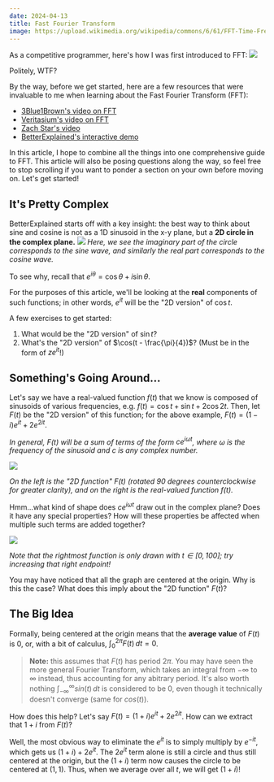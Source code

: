 ```yaml
---
date: 2024-04-13
title: Fast Fourier Transform
image: https://upload.wikimedia.org/wikipedia/commons/6/61/FFT-Time-Frequency-View.png
---
```


As a competitive programmer, here's how I was first introduced to FFT:
![](@images/fft/fftf.png)

Politely, WTF?

By the way, before we get started, here are a few resources that were invaluable to me when learning about the Fast Fourier Transform (FFT):

- [3Blue1Brown's video on FFT](https://www.youtube.com/watch?v=spUNpyF58BY)
- [Veritasium's video on FFT](https://youtu.be/nmgFG7PUHfo?si=O465095qeLPh7Xw7)
- [Zach Star's video](https://youtu.be/3gjJDuCAEQQ)
- [BetterExplained's interactive demo](https://betterexplained.com/articles/an-interactive-guide-to-the-fourier-transform/)

In this article, I hope to combine all the things into one comprehensive guide to FFT. This article will also be posing questions along the way, so feel free to stop scrolling if you want to ponder a section on your own before moving on. Let's get started!

## It's Pretty Complex

BetterExplained starts off with a key insight: the best way to think about sine and cosine is not as a 1D sinusoid in the x-y plane, but a **2D circle in the complex plane.**
![](@images/fft/polar.gif)
_Here, we see the imaginary part of the circle corresponds to the sine wave, and similarly the real part corresponds to the cosine wave._

To see why, recall that $e^{i\theta} = \cos{\theta} + i\sin{\theta}$.

For the purposes of this article, we'll be looking at the **real** components of such functions; in other words, $e^{it}$ will be the "2D version" of $\cos{t}$.

A few exercises to get started:

1. What would be the "2D version" of $\sin{t}$?
2. What's the "2D version" of $\cos(t - \frac{\pi}{4})$? (Must be in the form of $ze^{it}$!)

## Something's Going Around...

Let's say we have a real-valued function $f(t)$ that we know is composed of sinusoids of various frequencies, e.g. $f(t) = \cos{t} + \sin{t} + 2\cos{2t}$. Then, let $F(t)$ be the "2D version" of this function; for the above example, $F(t) = (1 - i)e^{it} + 2e^{2it}$.

_In general, $F(t)$ will be a sum of terms of the form $ce^{i\omega t}$, where $\omega$ is the frequency of the sinusoid and $c$ is any complex number._

![](@images/fft/harder.gif)

_On the left is the "2D function" $F(t)$ (rotated 90 degrees counterclockwise for greater clarity), and on the right is the real-valued function $f(t)$._

Hmm...what kind of shape does $ce^{i\omega t}$ draw out in the complex plane? Does it have any special properties? How will these properties be affected when multiple such terms are added together?

![](@images/fft/circles.png)

_Note that the rightmost function is only drawn with $t \in [0, 100]$; try increasing that right endpoint!_

You may have noticed that all the graph are centered at the origin. Why is this the case? What does this imply about the "2D function" $F(t)$?

## The Big Idea

Formally, being centered at the origin means that the **average value** of $F(t)$ is 0, or, with a bit of calculus, $\int_{0}^{2\pi} F(t) \, dt = 0$.

> **Note:** this assumes that $F(t)$ has period $2\pi$. You may have seen the more general Fourier Transform, which takes an integral from $-\infty$ to $\infty$ instead, thus accounting for any abitrary period. It's also worth nothing $\int_{-\infty}^{\infty} sin(t) \, dt$ is considered to be 0, even though it technically doesn't converge (same for $cos(t)$).

How does this help? Let's say $F(t) = (1 + i)e^{it} + 2e^{2it}$. How can we extract that $1 + i$ from $F(t)$?

Well, the most obvious way to eliminate the $e^{it}$ is to simply multiply by $e^{-it}$, which gets us $(1 + i) + 2e^{it}$. The $2e^{it}$ term alone is still a circle and thus still centered at the origin, but the $(1 + i)$ term now causes the circle to be centered at $(1, 1)$. Thus, when we average over all $t$, we will get $(1 + i)$!
